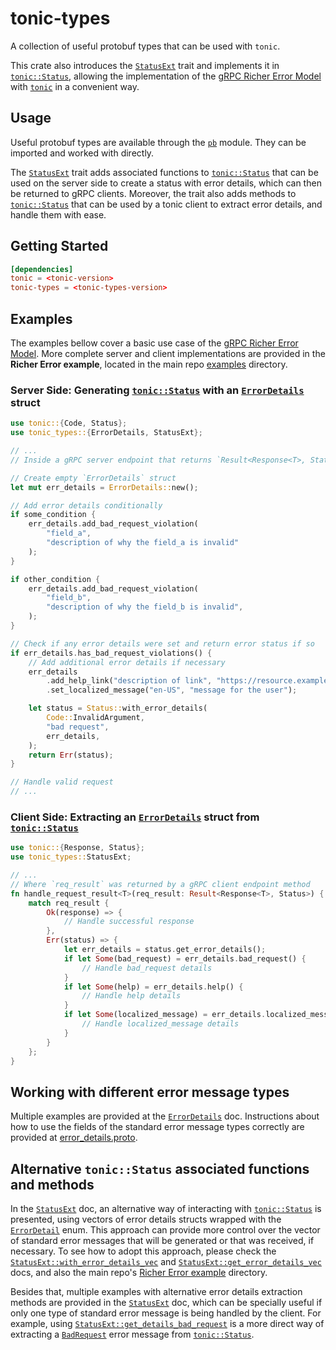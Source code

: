 # tonic-types

A collection of useful protobuf types that can be used with `tonic`.

This crate also introduces the [`StatusExt`] trait and implements it in
[`tonic::Status`], allowing the implementation of the [gRPC Richer Error Model] 
with [`tonic`] in a convenient way.

## Usage

Useful protobuf types are available through the [`pb`] module. They can be
imported and worked with directly.  

The [`StatusExt`] trait adds associated functions to [`tonic::Status`] that can
be used on the server side to create a status with error details, which can then
be returned to gRPC clients. Moreover, the trait also adds methods to
[`tonic::Status`] that can be used by a tonic client to extract error details,
and handle them with ease.

## Getting Started

```toml
[dependencies]
tonic = <tonic-version>
tonic-types = <tonic-types-version>
```

## Examples

The examples bellow cover a basic use case of the [gRPC Richer Error Model].
More complete server and client implementations are provided in the
**Richer Error example**, located in the main repo [examples] directory.

### Server Side: Generating [`tonic::Status`] with an [`ErrorDetails`] struct

```rust
use tonic::{Code, Status};
use tonic_types::{ErrorDetails, StatusExt};

// ...
// Inside a gRPC server endpoint that returns `Result<Response<T>, Status>`

// Create empty `ErrorDetails` struct
let mut err_details = ErrorDetails::new();

// Add error details conditionally
if some_condition {
    err_details.add_bad_request_violation(
        "field_a",
        "description of why the field_a is invalid"
    );
}

if other_condition {
    err_details.add_bad_request_violation(
        "field_b",
        "description of why the field_b is invalid",
    );
}

// Check if any error details were set and return error status if so
if err_details.has_bad_request_violations() {
    // Add additional error details if necessary
    err_details
        .add_help_link("description of link", "https://resource.example.local")
        .set_localized_message("en-US", "message for the user");

    let status = Status::with_error_details(
        Code::InvalidArgument,
        "bad request",
        err_details,
    );
    return Err(status);
}

// Handle valid request
// ...
```

### Client Side: Extracting an [`ErrorDetails`] struct from [`tonic::Status`]

```rust
use tonic::{Response, Status};
use tonic_types::StatusExt;

// ...
// Where `req_result` was returned by a gRPC client endpoint method
fn handle_request_result<T>(req_result: Result<Response<T>, Status>) {
    match req_result {
        Ok(response) => {
            // Handle successful response
        },
        Err(status) => {
            let err_details = status.get_error_details();
            if let Some(bad_request) = err_details.bad_request() {
                // Handle bad_request details
            }
            if let Some(help) = err_details.help() {
                // Handle help details
            }
            if let Some(localized_message) = err_details.localized_message() {
                // Handle localized_message details
            }
        }
    };
}
```

## Working with different error message types

Multiple examples are provided at the [`ErrorDetails`] doc. Instructions about 
how to use the fields of the standard error message types correctly are provided
at [error_details.proto].

## Alternative `tonic::Status` associated functions and methods

In the [`StatusExt`] doc, an alternative way of interacting with
[`tonic::Status`] is presented, using vectors of error details structs wrapped
with the [`ErrorDetail`] enum. This approach can provide more control over the
vector of standard error messages that will be generated or that was received,
if necessary. To see how to adopt this approach, please check the
[`StatusExt::with_error_details_vec`] and [`StatusExt::get_error_details_vec`]
docs, and also the main repo's [Richer Error example] directory.  

Besides that, multiple examples with alternative error details extraction
methods are provided in the [`StatusExt`] doc, which can be specially
useful if only one type of standard error message is being handled by the
client. For example, using [`StatusExt::get_details_bad_request`] is a
more direct way of extracting a [`BadRequest`] error message from
[`tonic::Status`].

[`tonic::Status`]: https://docs.rs/tonic/latest/tonic/struct.Status.html
[`tonic`]: https://docs.rs/tonic/latest/tonic/
[gRPC Richer Error Model]: https://www.grpc.io/docs/guides/error/
[`pb`]: https://docs.rs/tonic-types/latest/tonic_types/pb/index.html
[`StatusExt`]: https://docs.rs/tonic-types/latest/tonic_types/trait.StatusExt.html
[examples]: https://github.com/hyperium/tonic/tree/master/examples
[`ErrorDetails`]: https://docs.rs/tonic-types/latest/tonic_types/struct.ErrorDetails.html
[error_details.proto]: https://github.com/googleapis/googleapis/blob/master/google/rpc/error_details.proto
[`ErrorDetail`]: https://docs.rs/tonic-types/latest/tonic_types/enum.ErrorDetail.html
[`StatusExt::with_error_details_vec`]: https://docs.rs/tonic-types/latest/tonic_types/trait.StatusExt.html#tymethod.with_error_details_vec
[`StatusExt::get_error_details_vec`]: https://docs.rs/tonic-types/latest/tonic_types/trait.StatusExt.html#tymethod.get_error_details_vec
[Richer Error example]: https://github.com/hyperium/tonic/tree/master/examples/src/richer-error
[`StatusExt::get_details_bad_request`]: https://docs.rs/tonic-types/latest/tonic_types/trait.StatusExt.html#tymethod.get_details_bad_request
[`BadRequest`]: https://docs.rs/tonic-types/latest/tonic_types/struct.BadRequest.html